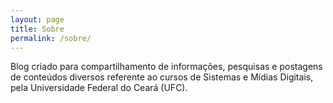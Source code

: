 ```yaml
---
layout: page
title: Sobre
permalink: /sobre/
---
```


Blog criado para compartilhamento de informações, pesquisas e postagens de conteúdos diversos referente ao cursos de Sistemas e Mídias Digitais, pela Universidade Federal do Ceará (UFC).